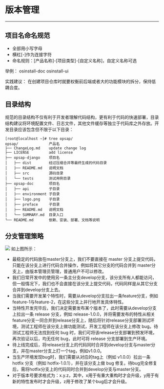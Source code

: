 # 版本管理 #

----------

## 项目名命名规范  ##
- 全部用小写字母
- 横杠[-]作为连接字符
- 命名规则：[产品名称]-[项目类型]-[自定义名称]，自定义名称可选

举例：
osinstall-doc
osinstall-ui

实践建议：
在创建项目仓库时就要权衡前后端或者大的功能模块的拆分，保持低耦合度。
## 目录结构 ##
规范的目录结构不仅有利于开发者理解代码结构，更有利于代码的快速部署，目录结构建议将环境配置文件、日志文件，其他文件缓存等独立于代码库之外存放。开发目录应该包含但不限于以下目录：

    [root@localhost ~]# tree opsap/
    opsap/              产品名
    ├── ChangeLog.md    update change log
    ├── LICENSE         add license
    ├── opsap-django    项目名
    │   ├── dist        经过压缩合并等最终生成的代码目录
    │   ├── README.md   说明文档
    │   ├── src         源码目录
    │   └── tests       测试用例目录
    ├── opsap-doc       项目名
    │   ├── api         子目录
    │   ├── environment 子目录
    │   ├── logo.png    子目录
    │   ├── preface     子目录
    │   ├── README.md   说明文档
    │   └── SUMMARY.md  目录入口
    └── README.md       依赖、安装、部署、文档等说明

## 分支管理策略 ##

![](http://i.imgur.com/VTNkq81.png)
如上图所示：
- 最稳定的代码放在master分支上，我们不要直接在 master 分支上提交代码，只能在该分支上进行代码合并操作，例如将其它分支的代码合并到 master分支上，由版本管理员管理，普通用户不可以修改。
- 我们日常开发中的使用另一条主分支develop分支，该分支所有人都能访问，但一般情况下，我们也不会直接在该分支上提交代码，代码同样是从其它分支合并到develop分支上去。
- 当我们需要开发某个特性时，需要从develop分支拉出一条feature分支，例如feature-1与feature-2，在这些分支上并行地开发具体特性。
- 当特性开发完毕后，我们决定需要发布某个版本了，此时需要从develop分支上拉出一条 release 分支，例如 release-1.0.0，并将需要发布的特性从相关feature分支一同合并到release分支上，随后将针对release分支部署测试环境，测试工程师在该分支上做功能测试，开发工程师在该分支上修改 bug。待测试工程师无法找到任何 bug 时，我们可将该release分支部署到预发环境，再次验证以后，均无任何 bug，此时可将 release 分支部署到生产环境。
- 待上线完成后，将release分支上的代码同时合并到develop分支与master分支，并在master分支上打一个tag，例如v1.0.0。
- 当生产环境发现bug时，我们需要从对应的tag上（例如 v1.0.0）拉出一条 hotfix 分支（例如 hotfix-1.0.1），并在该分支上做 bug 修复。待bug完全修复后，需将hotfix分支上的代码同时合并到develop分支与master分支。
- 对于版本号要求格式为：x.y.z，其中，x用于有重大重构时才会升级，y用于有新的特性发布时才会升级，z用于修改了某个bug后才会升级。


